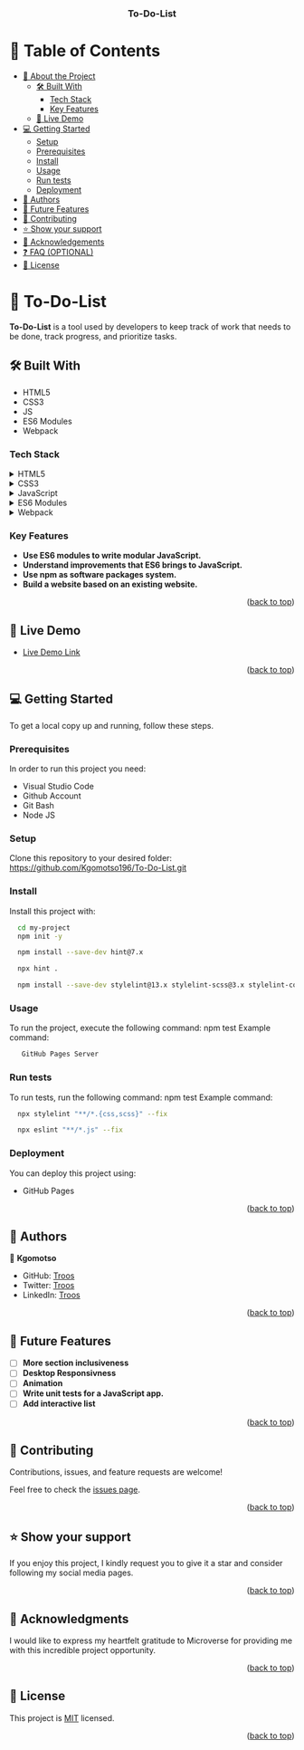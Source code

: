 <a name="readme-top"></a>


<div align="center">

  <h3><b>To-Do-List</b></h3>

</div>

# 📗 Table of Contents

- [📖 About the Project](#about-project)
  - [🛠 Built With](#built-with)
    - [Tech Stack](#tech-stack)
    - [Key Features](#key-features)
  - [🚀 Live Demo](#live-demo)
- [💻 Getting Started](#getting-started)
  - [Setup](#setup)
  - [Prerequisites](#prerequisites)
  - [Install](#install)
  - [Usage](#usage)
  - [Run tests](#run-tests)
  - [Deployment](#deployment)
- [👥 Authors](#authors)
- [🔭 Future Features](#future-features)
- [🤝 Contributing](#contributing)
- [⭐️ Show your support](#support)
- [🙏 Acknowledgements](#acknowledgements)
- [❓ FAQ (OPTIONAL)](#faq)
- [📝 License](#license)

# 📖 To-Do-List <a name="about-project"></a>

**To-Do-List** is a tool used by developers to keep track of work that needs to be done, track progress, and prioritize tasks.

## 🛠 Built With <a name="built-with"></a>

- HTML5
- CSS3
- JS
- ES6 Modules
- Webpack

### Tech Stack <a name="tech-stack"></a>

<details>
  <summary>HTML5</summary>
  <ul>
    <li><a href="https://youtu.be/x4OKqZ2kIx4">Lesson on HTML5</a></li>
  </ul>
</details>

<details>
<summary>CSS3</summary>
  <ul>
    <li><a href="https://youtu.be/wIzPMotxMCM">Lesson on CSS3</a></li>
  </ul>
</details>

<details>
<summary>JavaScript</summary>
  <ul>
    <li><a href="https://youtu.be/8dWL3wF_OMw">Lesson on JS</a></li>
  </ul>
</details>

<details>
<summary>ES6 Modules</summary>
  <ul>
    <li><a href="https://youtu.be/fIP4pjAqCtQ">Lesson on ES6 Modules</a></li>
  </ul>
</details>

<details>
<summary>Webpack</summary>
  <ul>
    <li><a href="https://youtu.be/IZGNcSuwBZs">Lesson on Webpack</a></li>
  </ul>
</details>

### Key Features <a name="key-features"></a>

- **Use ES6 modules to write modular JavaScript.**
- **Understand improvements that ES6 brings to JavaScript.**
- **Use npm as software packages system.**
- **Build a website based on an existing website.**

<p align="right">(<a href="#readme-top">back to top</a>)</p>

## 🚀 Live Demo <a name="live-demo"></a>

- [Live Demo Link](https://kgomotso196.github.io/To-Do-List/)

<p align="right">(<a href="#readme-top">back to top</a>)</p>

## 💻 Getting Started <a name="getting-started"></a>

To get a local copy up and running, follow these steps.

### Prerequisites

In order to run this project you need:

- Visual Studio Code
- Github Account
- Git Bash
- Node JS

### Setup

Clone this repository to your desired folder: https://github.com/Kgomotso196/To-Do-List.git

### Install

Install this project with:

```sh
  cd my-project
  npm init -y
```

```sh
  npm install --save-dev hint@7.x
```

```sh
  npx hint .
```

```sh
  npm install --save-dev stylelint@13.x stylelint-scss@3.x stylelint-config-standard@21.x stylelint-csstree-validator@1.x
```

### Usage

To run the project, execute the following command: npm test
Example command:

```sh
   GitHub Pages Server
```

### Run tests

To run tests, run the following command: npm test
Example command:

```sh
  npx stylelint "**/*.{css,scss}" --fix
```
```sh
  npx eslint "**/*.js" --fix
```

### Deployment

You can deploy this project using:
- GitHub Pages

<p align="right">(<a href="#readme-top">back to top</a>)</p>

## 👥 Authors <a name="authors"></a>

👤 **Kgomotso**

- GitHub: [Troos](https://github.com/Kgomotso196/)
- Twitter: [Troos](https://twitter.com/t_r_o_o_s)
- LinkedIn: [Troos](https://linkedin.com/in/kgomotso-nacane/)

<p align="right">(<a href="#readme-top">back to top</a>)</p>

## 🔭 Future Features <a name="future-features"></a>

- [ ] **More section inclusiveness**
- [ ] **Desktop Responsivness**
- [ ] **Animation**
- [ ] **Write unit tests for a JavaScript app.**
- [ ] **Add interactive list**

<p align="right">(<a href="#readme-top">back to top</a>)</p>

## 🤝 Contributing <a name="contributing"></a>

Contributions, issues, and feature requests are welcome!

Feel free to check the [issues page](https://github.com/Kgomotso196/To-Do-List/issues/).

<p align="right">(<a href="#readme-top">back to top</a>)</p>

## ⭐️ Show your support <a name="support"></a>

If you enjoy this project, I kindly request you to give it a star and consider following my social media pages.

<p align="right">(<a href="#readme-top">back to top</a>)</p>

## 🙏 Acknowledgments <a name="acknowledgements"></a>

I would like to express my heartfelt gratitude to Microverse for providing me with this incredible project opportunity.

<p align="right">(<a href="#readme-top">back to top</a>)</p>

## 📝 License <a name="license"></a>

This project is [MIT](./MIT.md) licensed.

<p align="right">(<a href="#readme-top">back to top</a>)</p>
